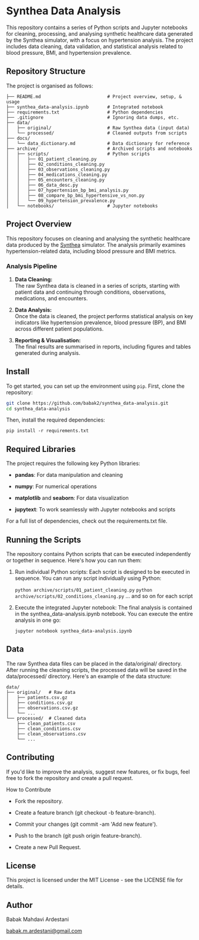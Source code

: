 # Synthea Data Analysis

This repository contains a series of Python scripts and Jupyter notebooks for cleaning, processing, and analysing synthetic healthcare data generated by the Synthea simulator, with a focus on hypertension analysis. The project includes data cleaning, data validation, and statistical analysis related to blood pressure, BMI, and hypertension prevalence.

## Repository Structure

The project is organised as follows:

```
├── README.md                         # Project overview, setup, & usage
├── synthea_data-analysis.ipynb       # Integrated notebook
├── requirements.txt                  # Python dependencies
├── .gitignore                        # Ignoring data dumps, etc.
├── data/
│   ├── original/                     # Raw Synthea data (input data)
│   └── processed/                    # Cleaned outputs from scripts
├── docs/
│   └── data_dictionary.md            # Data dictionary for reference
├── archive/                          # Archived scripts and notebooks
│   ├── scripts/                      # Python scripts
│   │   ├── 01_patient_cleaning.py
│   │   ├── 02_conditions_cleaning.py
│   │   ├── 03_observations_cleaning.py
│   │   ├── 04_medications_cleaning.py
│   │   ├── 05_encounters_cleaning.py
│   │   ├── 06_data_desc.py
│   │   ├── 07_hypertension_bp_bmi_analysis.py
│   │   ├── 08_compare_bp_bmi_hypertensive_vs_non.py
│   │   └── 09_hypertension_prevalence.py
│   └── notebooks/                    # Jupyter notebooks

```
## Project Overview

This repository focuses on cleaning and analysing the synthetic healthcare data produced by the [Synthea](https://github.com/synthetichealth/synthea) simulator. The analysis primarily examines hypertension-related data, including blood pressure and BMI metrics.

### Analysis Pipeline

1. **Data Cleaning:**  
   The raw Synthea data is cleaned in a series of scripts, starting with patient data and continuing through conditions, observations, medications, and encounters.

2. **Data Analysis:**  
   Once the data is cleaned, the project performs statistical analysis on key indicators like hypertension prevalence, blood pressure (BP), and BMI across different patient populations.

3. **Reporting & Visualisation:**  
   The final results are summarised in reports, including figures and tables generated during analysis.

## Install

To get started, you can set up the environment using `pip`. First, clone the repository:

```bash
git clone https://github.com/babak2/synthea_data-analysis.git
cd synthea_data-analysis 
```


Then, install the required dependencies:

```pip install -r requirements.txt```


## Required Libraries

The project requires the following key Python libraries:

- **pandas**: For data manipulation and cleaning

- **numpy**: For numerical operations

- **matplotlib** and **seaborn**: For data visualization

- **jupytext**: To work seamlessly with Jupyter notebooks and scripts

For a full list of dependencies, check out the requirements.txt file.



## Running the Scripts

The repository contains Python scripts that can be executed independently or together in sequence. Here's how you can run them:

1. Run individual Python scripts:
    Each script is designed to be executed in sequence. You can run any script individually using Python:

    ```python archive/scripts/01_patient_cleaning.py```
    ```python archive/scripts/02_conditions_cleaning.py```
    ... and so on for each script




2. Execute the integrated Jupyter notebook:
The final analysis is contained in the synthea_data-analysis.ipynb notebook. You can execute the entire analysis in one go:


      ``` jupyter notebook synthea_data-analysis.ipynb ```



## Data

The raw Synthea data files can be placed in the data/original/ directory. After running the cleaning scripts, the processed data will be saved in the data/processed/ directory. Here's an example of the data structure:


```
data/
├── original/   # Raw data
│   ├── patients.csv.gz
│   ├── conditions.csv.gz
│   ├── observations.csv.gz
│   └── ...
└── processed/  # Cleaned data
    ├── clean_patients.csv
    ├── clean_conditions.csv
    ├── clean_observations.csv
    └── ...
```
## Contributing


If you'd like to improve the analysis, suggest new features, or fix bugs, feel free to fork the repository and create a pull request.

How to Contribute

- Fork the repository.

- Create a feature branch (git checkout -b feature-branch).

- Commit your changes (git commit -am 'Add new feature').

- Push to the branch (git push origin feature-branch).

- Create a new Pull Request.

  

## License

This project is licensed under the MIT License - see the LICENSE file for details.


## Author 

Babak Mahdavi Ardestani

babak.m.ardestani@gmail.com
